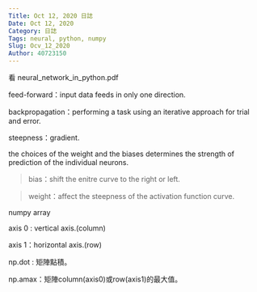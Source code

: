 ```yaml
---
Title: Oct 12, 2020 日誌
Date: Oct 12, 2020
Category: 日誌
Tags: neural, python, numpy
Slug: Ocv_12_2020
Author: 40723150
---
```

看 neural_network_in_python.pdf 
<!-- PELICAN_END_SUMMARY -->

feed-forward：input data feeds in only one direction.

backpropagation：performing a task using an iterative approach for trial and error.

steepness：gradient.

the choices of the weight and the biases determines the strength of prediction of the individual neurons.

> bias：shift the enitre curve to the right or left.

> weight：affect the steepness of the activation function curve.

numpy array

axis 0 : vertical axis.(column)

axis 1：horizontal axis.(row)

np.dot : 矩陣點積。

np.amax：矩陣column(axis0)或row(axis1)的最大值。

